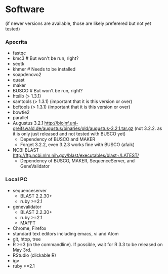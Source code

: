 # Software 

(if newer versions are available, those are likely preferered but not yet tested)

### Apocrita
* fastqc
* kmc3     # But won't be run, right?
* seqtk
* khmer    # Needs to be installed
* soapdenovo2
* quast
* maker
* BUSCO    # But won't be run, right?
* htslib   (> 1.3.1)
* samtools (> 1.3.1) (important that it is this version or over)
* bcftools (> 1.3.1) (important that it is this version or over)
* bowtie2
* parallel
* Augustus 3.2.1 http://bioinf.uni-greifswald.de/augustus/binaries/old/augustus-3.2.1.tar.gz (not 3.2.2. as it is only just released and not tested with BUSCO yet)
  * Dependency of BUSCO and MAKER
  * Forget 3.2.2, even 3.2.3 works fine with BUSCO (afaik)
* NCBI BLAST http://ftp.ncbi.nlm.nih.gov/blast/executables/blast+/LATEST/
  * Dependency of BUSCO, MAKER, SequenceServer, and GeneValidator

### Local PC
* sequenceserver
  * BLAST 2.2.30+
  * ruby >=2.1
* genevalidator
  * BLAST 2.2.30+
  * ruby >=2.1
  * MAFFT
* Chrome, Firefox
* standard text editors including emacs, vi and Atom
* git, htop, tree
* R >=3 (in the commandline). If possible, wait for R 3.3 to be released on May 3rd.  
* RStudio (clickable R)
* igv
* ruby >=2.1
